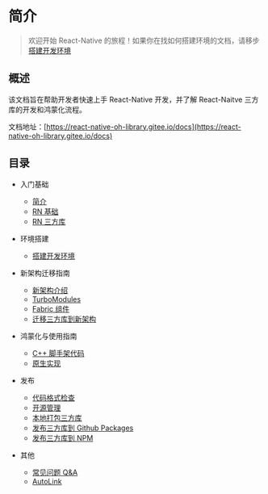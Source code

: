 # 简介

> 欢迎开始 React-Native 的旅程！如果你在找如何搭建环境的文档，请移步[搭建开发环境](/zh-cn/environment.md)

## 概述

该文档旨在帮助开发者快速上手 React-Native 开发，并了解 React-Naitve 三方库的开发和鸿蒙化流程。

文档地址：[https://react-native-oh-library.gitee.io/docs](https://react-native-oh-library.gitee.io/docs)

## 目录

- 入门基础

  - [简介](zh-cn/README.md)
  - [RN 基础](zh-cn/base.md)
  - [RN 三方库](zh-cn/third-party.md)

- 环境搭建

  - [搭建开发环境](zh-cn/environment.md)

- 新架构迁移指南
  - [新架构介绍](zh-cn/new-architecture.md)
  - [TurboModules](zh-cn/turbomodule.md)
  - [Fabric 组件](zh-cn/fabric.md)
  - [迁移三方库到新架构](zh-cn/migration.md)
- 鸿蒙化与使用指南

  - [C++ 脚手架代码](zh-cn/cpp.md)
  - [原生实现](zh-cn/native.md)

- 发布

  - [代码格式检查](zh-cn/codelint.md)
  - [开源管理](zh-cn/open-source.md)
  - [本地打包三方库](zh-cn/tgz.md)
  - [发布三方库到 Github Packages](zh-cn/github-package.md)
  - [发布三方库到 NPM](zh-cn/npm.md)

- 其他
  - [常见问题 Q&A](zh-cn/qa.md)
  - [AutoLink](zh-cn/autolink.md)
